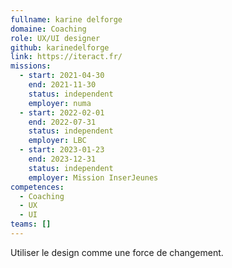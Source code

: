 ```yaml
---
fullname: karine delforge
domaine: Coaching
role: UX/UI designer
github: karinedelforge
link: https://iteract.fr/
missions:
  - start: 2021-04-30
    end: 2021-11-30
    status: independent
    employer: numa
  - start: 2022-02-01
    end: 2022-07-31
    status: independent
    employer: LBC
  - start: 2023-01-23
    end: 2023-12-31
    status: independent
    employer: Mission InserJeunes
competences:
  - Coaching
  - UX
  - UI
teams: []
---
```

Utiliser le design comme une force de changement.